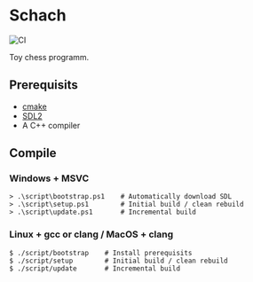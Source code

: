 # Schach

![CI](https://github.com/lclutz/schach/workflows/CI/badge.svg?branch=master)

Toy chess programm.

## Prerequisits

- [cmake](https://cmake.org/download/)
- [SDL2](https://www.libsdl.org/)
- A C++ compiler

## Compile

### Windows + MSVC

```console
> .\script\bootstrap.ps1    # Automatically download SDL
> .\script\setup.ps1        # Initial build / clean rebuild
> .\script\update.ps1       # Incremental build
```

### Linux + gcc or clang / MacOS + clang

```console
$ ./script/bootstrap    # Install prerequisits
$ ./script/setup        # Initial build / clean rebuild
$ ./script/update       # Incremental build
```
